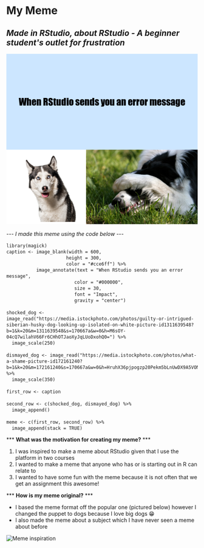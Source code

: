 # My Meme
## *Made in RStudio, about RStudio - A beginner student's outlet for frustration*

![](my_meme.png)

--- *I made this meme using the code below* ---
```
library(magick)
caption <- image_blank(width = 600,
                      height = 300,
                      color = "#cce6ff") %>%
           image_annotate(text = "When RStudio sends you an error message",
                         color = "#000000",
                         size = 30,
                         font = "Impact",
                         gravity = "center")

shocked_dog <- image_read("https://media.istockphoto.com/photos/guilty-or-intrigued-siberian-husky-dog-looking-up-isolated-on-white-picture-id1311639548?b=1&k=20&m=1311639548&s=170667a&w=0&h=M6sOY-04cQ7wilahV66Fr6CHhOTJaoXyJqLUoDxohQ0=") %>%
  image_scale(250)

dismayed_dog <- image_read("https://media.istockphoto.com/photos/what-a-shame-picture-id172161240?b=1&k=20&m=172161240&s=170667a&w=0&h=HruhX36pjpogzp20Pekm5bLnUwDX9A5VONTDP13DGHE=") %>%
  image_scale(350)

first_row <- caption 

second_row <- c(shocked_dog, dismayed_dog) %>%
  image_append()

meme <- c(first_row, second_row) %>%
  image_append(stack = TRUE)
```

*** **What was the motivation for creating my meme?** ***
1. I was inspired to make a meme about RStudio given that I use the platform in two courses
2. I wanted to make a meme that anyone who has or is starting out in R can relate to 
3. I wanted to have some fun with the meme because it is not often that we get an assignment this awesome!

*** **How is my meme original?** ***
* I based the meme format off the popular one (pictured below) however I changed the puppet to dogs because I love big dogs :grin:
* I also made the meme about a subject which I have never seen a meme about before

![Meme inspiration](https://imgflip.com/s/meme/Monkey-Puppet.jpg)
